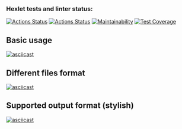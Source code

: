 ### Hexlet tests and linter status:
[![Actions Status](https://github.com/khooj/frontend-project-46/workflows/hexlet-check/badge.svg)](https://github.com/khooj/frontend-project-46/actions)
[![Actions Status](https://github.com/khooj/frontend-project-46/workflows/nodejs/badge.svg)](https://github.com/khooj/frontend-project-46/actions)
[![Maintainability](https://api.codeclimate.com/v1/badges/d8ef3cdb476efae84825/maintainability)](https://codeclimate.com/github/khooj/frontend-project-46/maintainability)
[![Test Coverage](https://api.codeclimate.com/v1/badges/d8ef3cdb476efae84825/test_coverage)](https://codeclimate.com/github/khooj/frontend-project-46/test_coverage)

## Basic usage
[![asciicast](https://asciinema.org/a/RESUDcmBWRu4HAovomz3p6huh.svg)](https://asciinema.org/a/RESUDcmBWRu4HAovomz3p6huh)

## Different files format
[![asciicast](https://asciinema.org/a/KVNImwzXhPSuTTi1SgkoplW3u.svg)](https://asciinema.org/a/KVNImwzXhPSuTTi1SgkoplW3u)

## Supported output format (stylish)
[![asciicast](https://asciinema.org/a/C4K1lpS12cPHdOg2d6xLiViqD.svg)](https://asciinema.org/a/C4K1lpS12cPHdOg2d6xLiViqD)